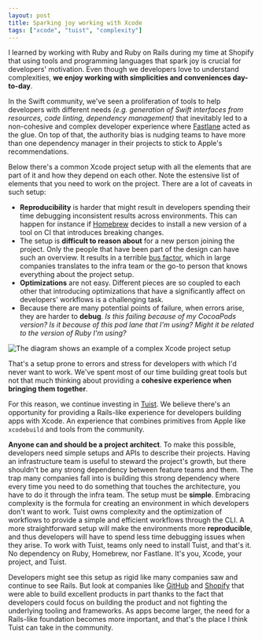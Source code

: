 ```yaml
---
layout: post
title: Sparking joy working with Xcode
tags: ["xcode", "tuist", "complexity"]
---
```


I learned by working with Ruby and Ruby on Rails during my time at Shopify that using tools and programming languages that spark joy is crucial for developers' motivation. Even though we developers love to understand complexities, **we enjoy working with simplicities and conveniences day-to-day**.

In the Swift community, we've seen a proliferation of tools to help developers with different needs _(e.g. generation of Swift interfaces from resources, code linting, dependency management)_ that inevitably led to a non-cohesive and complex developer experience where [Fastlane](https://github.com/fastlane) acted as the glue. On top of that, the authority bias is nudging teams to have more than one dependency manager in their projects to stick to Apple's recommendations.

Below there's a common Xcode project setup with all the elements that are part of it and how they depend on each other. Note the estensive list of elements that you need to work on the project. There are a lot of caveats in such setup:

- **Reproducibility** is harder that might result in developers spending their time debugging inconsistent results across environments. This can happen for instance if [Homebrew](https://brew.sh) decides to install a new version of a tool on CI that introduces breaking changes.
- The setup is **difficult to reason about** for a new person joining the project. Only the people that have been part of the design can have such an overview. It results in a terrible [bus factor](https://en.wikipedia.org/wiki/Bus_factor), which in large companies translates to the infra team or the go-to person that knows everything about the project setup.
- **Optimizations** are not easy. Different pieces are so coupled to each other that introducing optimizations that have a significantly affect on developers' workflows is a challenging task.
- Because there are many potential points of failure, when errors arise, they are harder to **debug**. _Is this failing because of my CocoaPods version? Is it because of this pod lane that I'm using? Might it be related to the version of Ruby I'm using?_

![The diagram shows an example of a complex Xcode project setup](/images/posts/complex-setup.png)

That's a setup prone to errors and stress for developers with which I'd never want to work. We've spent most of our time building great tools but not that much thinking about providing a **cohesive experience when bringing them together**.

For this reason, we continue investing in [Tuist](https://tuist.io). We believe there's an opportunity for providing a Rails-like experience for developers building apps with Xcode. An experience that combines primitives from Apple like `xcodebuild` and tools from the community.

**Anyone can and should be a project architect**. To make this possible, developers need simple setups and APIs to describe their projects. Having an infrastructure team is useful to steward the project's growth, but there shouldn't be any strong dependency between feature teams and them. The trap many companies fall into is building this strong dependency where every time you need to do something that touches the architecture, you have to do it through the infra team. The setup must be **simple**. Embracing complexity is the formula for creating an environment in which developers don't want to work. Tuist owns complexity and the optimization of workflows to provide a simple and efficient workflows through the CLI. A more straightforward setup will make the environments more **reproducible**, and thus developers will have to spend less time debugging issues when they arise. To work with Tuist, teams only need to install Tuist, and that's it. No dependency on Ruby, Homebrew, nor Fastlane. It's you, Xcode, your project, and Tuist.

Developers might see this setup as rigid like many companies saw and continue to see Rails. But look at companies like [GitHub](https://github.com) and [Shopify](https://shopify.com) that were able to build excellent products in part thanks to the fact that developers could focus on building the product and not fighting the underlying tooling and frameworks. As apps become larger, the need for a Rails-like foundation becomes more important, and that's the place I think Tuist can take in the community.
